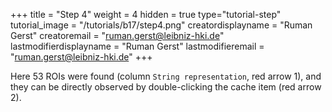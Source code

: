 +++
title = "Step 4"
weight = 4
hidden = true
type="tutorial-step"
tutorial_image = "/tutorials/b17/step4.png"
creatordisplayname = "Ruman Gerst"
creatoremail = "ruman.gerst@leibniz-hki.de"
lastmodifierdisplayname = "Ruman Gerst"
lastmodifieremail = "ruman.gerst@leibniz-hki.de"
+++

Here 53 ROIs were found (column `String representation`, red arrow 1), and they can be directly observed by double-clicking the cache item (red arrow 2). 